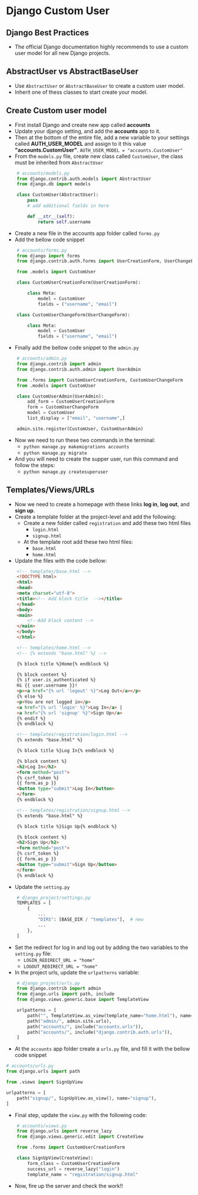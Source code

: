 # Django Custom User

## Django Best Practices
  - The official Django documentation highly recommends to use a custom user model for all new Django projects. 

## AbstractUser vs AbstractBaseUser
  - Use `AbstractUser` or `AbstractBaseUser` to create a custom user model.
  - Inherit one of thess classes to start create your model.

## Create Custom user model
  - First install Django and create new app called **accounts**
  - Update your django setting, and add the **accounts** app to it.
  - Then at the bottom of the entire file, add a new variable to your settings called **AUTH_USER_MODEL** and assign to it this value **"accounts.CustomUser"**. `AUTH_USER_MODEL = "accounts.CustomUser"`
  - From the `models.py` file, create new class called `CustomUser`, the class must be inherited from `AbstractUser`
```python
    # accounts/models.py
    from django.contrib.auth.models import AbstractUser
    from django.db import models

    class CustomUser(AbstractUser):
        pass
        # add additional fields in here

        def __str__(self):
            return self.username
```
  - Create a new file in the accounts app folder called `forms.py`
  - Add the bellow code snippet
```python
    # accounts/forms.py
    from django import forms
    from django.contrib.auth.forms import UserCreationForm, UserChangeForm

    from .models import CustomUser

    class CustomUserCreationForm(UserCreationForm):

        class Meta:
            model = CustomUser
            fields = ("username", "email")

    class CustomUserChangeForm(UserChangeForm):

        class Meta:
            model = CustomUser
            fields = ("username", "email")
```
  - Finally add the bellow code snippet to the `admin.py` 
```python
    # accounts/admin.py
    from django.contrib import admin
    from django.contrib.auth.admin import UserAdmin

    from .forms import CustomUserCreationForm, CustomUserChangeForm
    from .models import CustomUser

    class CustomUserAdmin(UserAdmin):
        add_form = CustomUserCreationForm
        form = CustomUserChangeForm
        model = CustomUser
        list_display = ["email", "username",]

    admin.site.register(CustomUser, CustomUserAdmin)
```
  - Now we need to run these two commands in the terminal:
    - `python manage.py makemigrations accounts`
    - `python manage.py migrate`
  - And you will need to create the supper user, run this command and follow the steps:
    - `python manage.py createsuperuser`


## Templates/Views/URLs
  - Now we need to create a homepage with these links **log in**, **log out**, and **sign up**.
  - Create a template folder at the project-level and add the following:
    - Create a new folder called `registration` and add these two html files
      - `login.html`
      - `signup.html`
    - At the template root add these two html files:
      - `base.html`
      - `home.html`
  - Update the files with the code bellow:
```html
    <!-- templates/base.html -->
    <!DOCTYPE html>
    <html>
    <head>
    <meta charset="utf-8">
    <title><!-- Add block title  --></title>
    </head>
    <body>
    <main>
        <!--Add block content -->
    </main>
    </body>
    </html>
```

```html
    <!-- templates/home.html -->
    <!-- {% extends "base.html" %} -->

    {% block title %}Home{% endblock %}

    {% block content %}
    {% if user.is_authenticated %}
    Hi {{ user.username }}!
    <p><a href="{% url 'logout' %}">Log Out</a></p>
    {% else %}
    <p>You are not logged in</p>
    <a href="{% url 'login' %}">Log In</a> |
    <a href="{% url 'signup' %}">Sign Up</a>
    {% endif %}
    {% endblock %}
```

```html
    <!-- templates/registration/login.html -->
    {% extends "base.html" %}

    {% block title %}Log In{% endblock %}

    {% block content %}
    <h2>Log In</h2>
    <form method="post">
    {% csrf_token %}
    {{ form.as_p }}
    <button type="submit">Log In</button>
    </form>
    {% endblock %}
```
```html
    <!-- templates/registration/signup.html -->
    {% extends "base.html" %}

    {% block title %}Sign Up{% endblock %}

    {% block content %}
    <h2>Sign Up</h2>
    <form method="post">
    {% csrf_token %}
    {{ form.as_p }}
    <button type="submit">Sign Up</button>
    </form>
    {% endblock %}
```
  - Update the `setting.py`
```python
    # django_project/settings.py
    TEMPLATES = [
        {
            ...
            "DIRS": [BASE_DIR / "templates"],  # new
            ...
        },
    ]
```
  - Set the redirect for log in and log out by adding the two variables to the `setting.py` file:
    - `LOGIN_REDIRECT_URL = "home"`
    - `LOGOUT_REDIRECT_URL = "home"`
  - In the project urls, update the `urlpatterns` variable:

```python
    # django_project/urls.py
    from django.contrib import admin
    from django.urls import path, include
    from django.views.generic.base import TemplateView

    urlpatterns = [
        path("", TemplateView.as_view(template_name="home.html"), name="home"),
        path("admin/", admin.site.urls),
        path("accounts/", include("accounts.urls")),
        path("accounts/", include("django.contrib.auth.urls")),
    ]
```
  - At the `accounts` app folder create a `urls.py` file, and fill it with the bellow code snippet
```python
# accounts/urls.py
from django.urls import path

from .views import SignUpView

urlpatterns = [
    path("signup/", SignUpView.as_view(), name="signup"),
]
```
  - Final step, update the `view.py` with the following code:
```python
    # accounts/views.py
    from django.urls import reverse_lazy
    from django.views.generic.edit import CreateView

    from .forms import CustomUserCreationForm

    class SignUpView(CreateView):
        form_class = CustomUserCreationForm
        success_url = reverse_lazy("login")
        template_name = "registration/signup.html"
```
  - Now, fire up the server and check the work!!